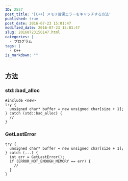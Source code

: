 ```yaml
---
ID: 2557
post_title: '[C++] メモリ確保エラーをキャッチする方法'
published: true
post_date: 2016-07-23 15:01:47
modified_date: 2016-07-23 15:01:47
slug: 20160723150147.html
categories: |
  - プログラム
tags: |
  - C++
is_markdown: ""
---
```

<!--more-->
<h2>方法</h2>
<h3>std::bad_alloc</h3>
<pre class="language-cpp"><code>#include &lt;new&gt;
try {
  unsigned char* buffer = new unsigned char[size + 1];
} catch (std::bad_alloc) {
  // 
}
</code></pre>

<h3>GetLastError</h3>
<pre class="language-cpp"><code>try {
  unsigned char* buffer = new unsigned char[size + 1];
} catch (...) {
  int err = GetLastError();
  if (ERROR_NOT_ENOUGH_MEMORY == err) {
    //
  }
}</code></pre>